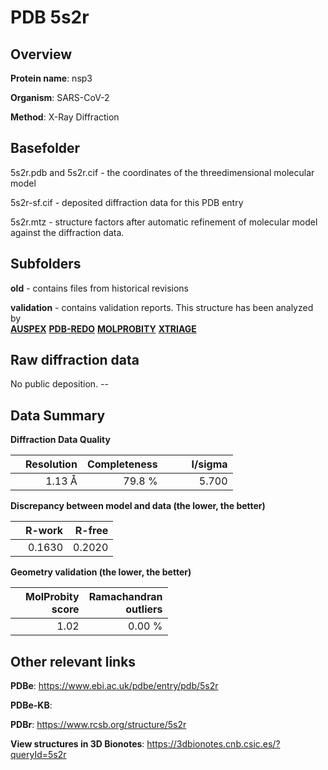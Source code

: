 # PDB 5s2r

## Overview

**Protein name**: nsp3

**Organism**: SARS-CoV-2

**Method**: X-Ray Diffraction



## Basefolder

5s2r.pdb and 5s2r.cif - the coordinates of the threedimensional molecular model

5s2r-sf.cif - deposited diffraction data for this PDB entry

5s2r.mtz - structure factors after automatic refinement of molecular model against the diffraction data.

## Subfolders



**old** - contains files from historical revisions

**validation** - contains validation reports. This structure has been analyzed by <br>[**AUSPEX**](https://github.com/thorn-lab/coronavirus_structural_task_force/tree/master/pdb/nsp3/SARS-CoV-2/5s2r/validation/auspex) [**PDB-REDO**](https://github.com/thorn-lab/coronavirus_structural_task_force/tree/master/pdb/nsp3/SARS-CoV-2/5s2r/validation/pdb-redo) [**MOLPROBITY**](https://github.com/thorn-lab/coronavirus_structural_task_force/tree/master/pdb/nsp3/SARS-CoV-2/5s2r/validation/molprobity) [**XTRIAGE**](https://github.com/thorn-lab/coronavirus_structural_task_force/blob/master/pdb/nsp3/SARS-CoV-2/5s2r/validation/Xtriage_output.log)  



## Raw diffraction data

No public deposition. --<br> 

## Data Summary
**Diffraction Data Quality**

|   | Resolution | Completeness| I/sigma |
|---|-------------:|----------------:|--------------:|
|   |1.13 Å|79.8  %|<img width=50/>5.700|

**Discrepancy between model and data (the lower, the better)**

|   | **R-work**| **R-free**   
|---|-------------:|----------------:|           
||  0.1630|  0.2020|

**Geometry validation (the lower, the better)**

|   |**MolProbity<br>score**| **Ramachandran<br>outliers** 
|---|-------------:|----------------:|
||  1.02|  0.00 %|

 

 



## Other relevant links 
**PDBe**:  https://www.ebi.ac.uk/pdbe/entry/pdb/5s2r

**PDBe-KB**:  
 
**PDBr**: https://www.rcsb.org/structure/5s2r 

**View structures in 3D Bionotes**: https://3dbionotes.cnb.csic.es/?queryId=5s2r

